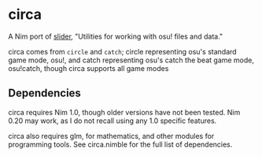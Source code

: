 circa
=====

A Nim port of [slider](https://github.com/llllllllll/slider), "Utilities for working with osu! files and data."

circa comes from `circle` and `catch`; circle representing osu's standard game mode, osu!, and catch representing osu's catch the beat game mode, osu!catch, though circa supports all game modes

Dependencies
------------

circa requires Nim 1.0, though older versions have not been tested. Nim 0.20 may work, as I do not recall using any 1.0 specific features.

circa also requires glm, for mathematics, and other modules for programming tools. See circa.nimble for the full list of dependencies.

